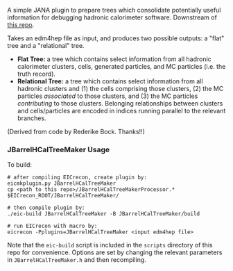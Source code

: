 A simple JANA plugin to prepare trees which consolidate potentially useful information for
debugging hadronic calorimeter software. Downstream of [this repo](https://github.com/ruse-traveler/HCalDebugTreeMaker/tree/main).

Takes an edm4hep file as input, and produces two possible outputs: a "flat" tree and a "relational" tree.

 - **Flat Tree:** a tree which contains select information from all hadronic calorimeter clusters, cells, generated particles, and MC particles (i.e. the truth record).
 - **Relational Tree:** a tree which contains select information from all hadronic clusters and (1) the cells comprising those clusters, (2) the MC particles *associated* to those clusters, and (3) the MC particles *contributing* to those clusters. Belonging relationships between clusters and cells/particles are encoded in indices running parallel to the relevant branches.

(Derived from code by Rederike Bock. Thanks!!)

### JBarrelHCalTreeMaker Usage

To build:

```
# after compiling EICrecon, create plugin by:
eicmkplugin.py JBarrelHCalTreeMaker
cp <path to this repo>/JBarrelHCalTreeMakerProcessor.* $EICrecon_ROOT/JBarrelHCalTreeMaker/

# then compile plugin by:
./eic-build JBarrelHCalTreeMaker -B JBarrelHCalTreeMaker/build

# run EICrecon with macro by:
eicrecon -Pplugins=JBarrelHCalTreeMaker <input edm4hep file>
```

Note that the `eic-build` script is included in the `scripts` directory of this repo for convenience. Options are set by changing the relevant parameters in `JBarrelHCalTreeMaker.h` and then recompiling.
